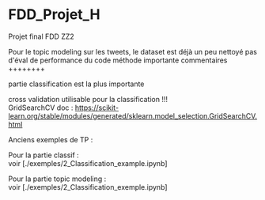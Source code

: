 # FDD_Projet_H
Projet final FDD ZZ2


Pour le topic modeling sur les tweets, le dataset est déjà un peu nettoyé
pas d'éval de performance du code
méthode importante commentaires ++++++++

partie classification est la plus importante  


cross validation utilisable pour la classification !!!  
GridSearchCV doc : https://scikit-learn.org/stable/modules/generated/sklearn.model_selection.GridSearchCV.html  


Anciens exemples de TP :  

Pour la partie classif :  
voir [./exemples/2_Classification_example.ipynb]  
  
Pour la partie topic modeling :  
voir [./exemples/2_Classification_exemple.ipynb]  